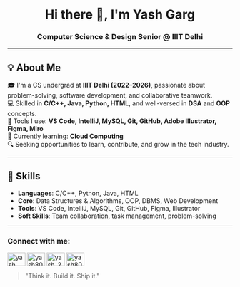 
<h1 align="center">Hi there 👋, I'm Yash Garg</h1>
<h3 align="center">Computer Science & Design Senior @ IIIT Delhi</h3>

---

## 💡 About Me

🎓 I'm a CS undergrad at **IIIT Delhi (2022–2026)**, passionate about problem-solving, software development, and collaborative teamwork.  
💻 Skilled in **C/C++, Java, Python, HTML**, and well-versed in **DSA** and **OOP** concepts.  
🧰 Tools I use: **VS Code, IntelliJ, MySQL, Git, GitHub, Adobe Illustrator, Figma, Miro**  
🌱 Currently learning: **Cloud Computing**  
🔍 Seeking opportunities to learn, contribute, and grow in the tech industry.

---

## 🧠 Skills

- **Languages**: C/C++, Python, Java, HTML  
- **Core**: Data Structures & Algorithms, OOP, DBMS, Web Development  
- **Tools**: VS Code, IntelliJ, MySQL, Git, GitHub, Figma, Illustrator  
- **Soft Skills**: Team collaboration, task management, problem-solving

---

<h3 align="left">Connect with me:</h3>
<p align="left">
<a href="https://www.linkedin.com/in/yash-garg-ab4817285/" target="blank"><img align="center" src="https://raw.githubusercontent.com/rahuldkjain/github-profile-readme-generator/master/src/images/icons/Social/linked-in-alt.svg" alt="yash garg" height="30" width="40" /></a>
<a href="https://codeforces.com/profile/yash807668" target="blank"><img align="center" src="https://raw.githubusercontent.com/rahuldkjain/github-profile-readme-generator/master/src/images/icons/Social/codeforces.svg" alt="yash807668" height="30" width="40" /></a>
<a href="https://leetcode.com/u/yash_245/" target="blank"><img align="center" src="https://raw.githubusercontent.com/rahuldkjain/github-profile-readme-generator/master/src/images/icons/Social/leet-code.svg" alt="yash_245" height="30" width="40" /></a>
<a href="https://www.geeksforgeeks.org/user/yash80emn2/" target="blank"><img align="center" src="https://raw.githubusercontent.com/rahuldkjain/github-profile-readme-generator/master/src/images/icons/Social/geeks-for-geeks.svg" alt="yash80emn2/profile" height="30" width="40" /></a>
</p>



> "Think it. Build it. Ship it."
